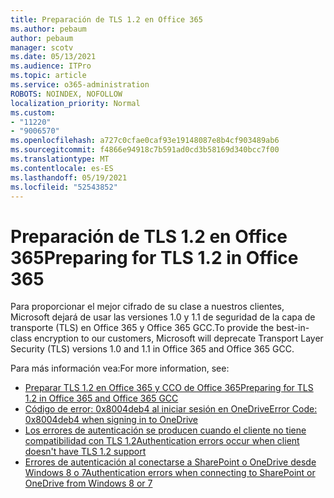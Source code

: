 ```yaml
---
title: Preparación de TLS 1.2 en Office 365
ms.author: pebaum
author: pebaum
manager: scotv
ms.date: 05/13/2021
ms.audience: ITPro
ms.topic: article
ms.service: o365-administration
ROBOTS: NOINDEX, NOFOLLOW
localization_priority: Normal
ms.custom:
- "11220"
- "9006570"
ms.openlocfilehash: a727c0cfae0caf93e19148087e8b4cf903489ab6
ms.sourcegitcommit: f4866e94918c7b591ad0cd3b58169d340bcc7f00
ms.translationtype: MT
ms.contentlocale: es-ES
ms.lasthandoff: 05/19/2021
ms.locfileid: "52543852"
---
```

# <a name="preparing-for-tls-12-in-office-365"></a><span data-ttu-id="25fcb-102">Preparación de TLS 1.2 en Office 365</span><span class="sxs-lookup"><span data-stu-id="25fcb-102">Preparing for TLS 1.2 in Office 365</span></span>

<span data-ttu-id="25fcb-103">Para proporcionar el mejor cifrado de su clase a nuestros clientes, Microsoft dejará de usar las versiones 1.0 y 1.1 de seguridad de la capa de transporte (TLS) en Office 365 y Office 365 GCC.</span><span class="sxs-lookup"><span data-stu-id="25fcb-103">To provide the best-in-class encryption to our customers, Microsoft will deprecate Transport Layer Security (TLS) versions 1.0 and 1.1 in Office 365 and Office 365 GCC.</span></span> 

<span data-ttu-id="25fcb-104">Para más información vea:</span><span class="sxs-lookup"><span data-stu-id="25fcb-104">For more information, see:</span></span>

- [<span data-ttu-id="25fcb-105">Preparar TLS 1.2 en Office 365 y CCO de Office 365</span><span class="sxs-lookup"><span data-stu-id="25fcb-105">Preparing for TLS 1.2 in Office 365 and Office 365 GCC</span></span>](/microsoft-365/compliance/prepare-tls-1.2-in-office-365)
- [<span data-ttu-id="25fcb-106">Código de error: 0x8004deb4 al iniciar sesión en OneDrive</span><span class="sxs-lookup"><span data-stu-id="25fcb-106">Error Code: 0x8004deb4 when signing in to OneDrive</span></span>](https://support.microsoft.com/office/error-code-0x8004deb4-when-signing-in-to-onedrive-e8a8d97c-a87e-4dda-a67e-bae4fef05dcb)
- [<span data-ttu-id="25fcb-107">Los errores de autenticación se producen cuando el cliente no tiene compatibilidad con TLS 1.2</span><span class="sxs-lookup"><span data-stu-id="25fcb-107">Authentication errors occur when client doesn't have TLS 1.2 support</span></span>](/sharepoint/troubleshoot/administration/authentication-errors-tls12-support)
- [<span data-ttu-id="25fcb-108">Errores de autenticación al conectarse a SharePoint o OneDrive desde Windows 8 o 7</span><span class="sxs-lookup"><span data-stu-id="25fcb-108">Authentication errors when connecting to SharePoint or OneDrive from Windows 8 or 7</span></span>](/sharepoint/troubleshoot/administration/authentication-errors-windows7)